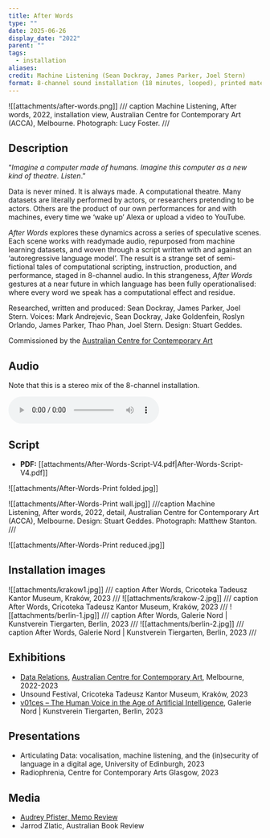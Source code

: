 ```yaml
---
title: After Words
type: ""
date: 2025-06-26
display_date: "2022"
parent: ""
tags:
  - installation
aliases: 
credit: Machine Listening (Sean Dockray, James Parker, Joel Stern)
format: 8-channel sound installation (18 minutes, looped), printed material.
---
```

![[attachments/after-words.png]]
/// caption
Machine Listening, After words, 2022, installation view, Australian Centre for Contemporary Art (ACCA), Melbourne. Photograph: Lucy Foster.
///
## Description

“_Imagine a computer made of humans. Imagine this computer as a new kind of theatre. Listen_.”

Data is never mined. It is always made. A computational theatre. Many datasets are literally performed by actors, or researchers pretending to be actors. Others are the product of our own performances for and with machines, every time we ‘wake up’ Alexa or upload a video to YouTube.

_After Words_ explores these dynamics across a series of speculative scenes. Each scene works with readymade audio, repurposed from machine learning datasets, and woven through a script written with and against an ‘autoregressive language model’. The result is a strange set of semi-fictional tales of computational scripting, instruction, production, and performance, staged in 8-channel audio. In this strangeness, _After Words_ gestures at a near future in which language has been fully operationalised: where every word we speak has a computational effect and residue.

Researched, written and produced: Sean Dockray, James Parker, Joel Stern. Voices: Mark Andrejevic, Sean Dockray, Jake Goldenfein, Roslyn Orlando, James Parker, Thao Phan, Joel Stern. Design: Stuart Geddes.

Commissioned by the [Australian Centre for Contemporary Art](https://acca.melbourne/exhibition/data-relations/)

## Audio

Note that this is a stereo mix of the 8-channel installation.

<audio controls="" src="https://assets.super.so/2aac1af0-b07e-417e-ac7d-b2634f6b9ab5/files/ed491e2d-c840-4cca-a3e7-f86587d8e87a/After_Words_(2022).mp3"></audio>

## Script

- **PDF:** [[attachments/After-Words-Script-V4.pdf|After-Words-Script-V4.pdf]]

![[attachments/After-Words-Print folded.jpg]]

![[attachments/After-Words-Print wall.jpg]]
///caption
Machine Listening, After words, 2022, detail, Australian Centre for Contemporary Art (ACCA), Melbourne. Design: Stuart Geddes. Photograph: Matthew Stanton.
///

![[attachments/After-Words-Print reduced.jpg]]

## Installation images
![[attachments/krakow1.jpg]]
/// caption
After Words, Cricoteka Tadeusz Kantor Museum, Kraków, 2023
///
![[attachments/krakow-2.jpg]]
/// caption
After Words, Cricoteka Tadeusz Kantor Museum, Kraków, 2023
///
![[attachments/berlin-1.jpg]]
/// caption
After Words, Galerie Nord | Kunstverein Tiergarten, Berlin, 2023
///
![[attachments/berlin-2.jpg]]
/// caption
After Words, Galerie Nord | Kunstverein Tiergarten, Berlin, 2023
///
## Exhibitions

- [Data Relations](https://acca.melbourne/exhibition/data-relations/), [Australian Centre for Contemporary Art](https://acca.melbourne/exhibition/data-relations/), Melbourne, 2022-2023
- Unsound Festival, Cricoteka Tadeusz Kantor Museum, Kraków, 2023
- [v01ces – The Human Voice in the Age of Artificial Intelligence](https://kunstverein-tiergarten.de/en/archive/exhibition/v01ces-the-human-voice-in-the-age-of-artificial-intelligence/), Galerie Nord | Kunstverein Tiergarten, Berlin, 2023

## Presentations

- Articulating Data: vocalisation, machine listening, and the (in)security of language in a digital age, University of Edinburgh, 2023
- Radiophrenia, Centre for Contemporary Arts Glasgow, 2023

## Media

- [Audrey Pfister, Memo Review](https://www.memoreview.net/reviews/data-relations-by-audrey-pfister)
- Jarrod Zlatic, Australian Book Review
